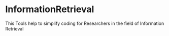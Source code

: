 # InformationRetrieval
This Tools help to simplify coding for Researchers in the field of Information Retrieval
